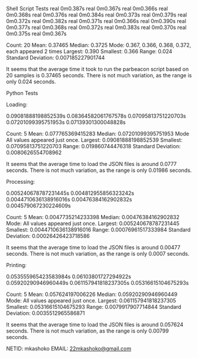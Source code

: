 Shell Script Tests
real	0m0.387s
real	0m0.367s
real	0m0.366s
real	0m0.368s
real	0m0.376s
real	0m0.384s
real	0m0.373s
real	0m0.379s
real	0m0.372s
real	0m0.382s
real	0m0.371s
real	0m0.366s
real	0m0.390s
real	0m0.377s
real	0m0.368s
real	0m0.372s
real	0m0.383s
real	0m0.370s
real	0m0.375s
real	0m0.367s

Count:	20
Mean:	0.37465
Median:	0.3725
Mode:	0.367, 0.366, 0.368, 0.372, each appeared 2 times
Largest:	0.390
Smallest:	0.366
Range:	0.024
Standard Deviation:	0.007185227901744

It seems that the average time it took to run the parbeacon script based on 20 samples is 0.37465 seconds. There is not much variation, as the range is only 0.024 seconds.

Python Tests

Loading:

0.09081888198852539s
0.08364582061767578s
0.07095813751220703s
0.07201099395751953s
0.07139301300048828s

Count:	5
Mean:	0.077765369415283
Median:	0.07201099395751953
Mode	All values appeared just once.
Largest:	0.09081888198852539
Smallest:	0.07095813751220703
Range:	0.019860744476318
Standard Deviation:	0.0080626554708962

It seems that the average time to load the JSON files is around 0.0777 seconds. There is not much variation, as the range is only 0.01986 seconds.

Processing:

0.005240678787231445s
0.004812955856323242s
0.0044710636138916016s
0.00476384162902832s
0.004579067230224609s

Count:	5
Mean:	0.0047735214233398
Median:	0.00476384162902832
Mode:	All values appeared just once.
Largest:	0.005240678787231445
Smallest:	0.0044710636138916016
Range:	0.00076961517333984
Standard Deviation:	0.00026426423718586

It seems that the average time to load the JSON files is around 0.00477 seconds. There is not much variation, as the range is only 0.0007 seconds.

Printing:

0.053555965423583984s
0.06103801727294922s
0.05920290946960449s
0.061157941818237305s
0.05316615104675293s

Count:	5
Mean:	0.057624197006226
Median:	0.05920290946960449
Mode:	All values appeared just once.
Largest:	0.061157941818237305
Smallest:	0.05316615104675293
Range:	0.0079917907714844
Standard Deviation:	0.0035512965586871

It seems that the average time to load the JSON files is around 0.057624 seconds. There is not much variation, as the range is only 0.00799 seconds.

NETID: mkashoko
EMAIL: 22mkashoko@gmail.com
